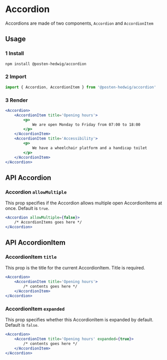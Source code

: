 # Accordion

Accordions are made of two components, `Accordion` and `AccordionItem` 
## Usage

### 1 Install

```sh
npm install @posten-hedwig/accordion
```

### 2 Import

```js
import { Accordion, AccordionItem } from '@posten-hedwig/accordion'
```

### 3 Render

```jsx
<Accordion>
    <AccordionItem title='Opening hours'>
        <p>
            We are open Monday to Friday from 07:00 to 18:00
        </p>
    </AccordionItem>
    <AccordionItem title='Accessibility'>
        <p>
            We have a wheelchair platform and a handicap toilet
        </p>
    </AccordionItem>
</Accordion>
```

## API Accordion

### Accordion `allowMultiple`

This prop specifies if the Accordion allows multiple open AccordionItems at once. Default is `true`.

```jsx
<Accordion allowMultiple={false}>
    /* AccordionItems goes here */
</Accordion>
```

## API AccordionItem

### AccordionItem `title`

This prop is the title for the current AccordionItem. Title is required.

```jsx
<Accordion>
    <AccordionItem title='Opening hours'>
        /* contents goes here */
    </AccordionItem>
</Accordion>
```

### AccordionItem `expanded`

This prop specifies whether this AccordionItem is expanded by default. Default is `false`.

```jsx
<Accordion>
    <AccordionItem title='Opening hours' expanded={true}>
        /* contents goes here */
    </AccordionItem>
</Accordion>
```

